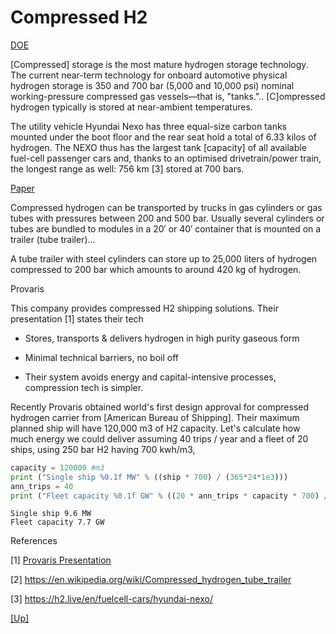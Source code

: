 # Compressed H2 

[DOE](https://www.energy.gov/eere/fuelcells/physical-hydrogen-storage)

[Compressed] storage is the most mature hydrogen storage
technology. The current near-term technology for onboard automotive
physical hydrogen storage is 350 and 700 bar (5,000 and 10,000 psi)
nominal working-pressure compressed gas vessels—that is, "tanks."..
[C]ompressed hydrogen typically is stored at near-ambient temperatures.

The utility vehicle Hyundai Nexo has three equal-size carbon tanks
mounted under the boot floor and the rear seat hold a total of 6.33
kilos of hydrogen. The NEXO thus has the largest tank [capacity] of
all available fuel-cell passenger cars and, thanks to an optimised
drivetrain/power train, the longest range as well: 756 km [3] stored
at 700 bars.

[Paper](https://www.sciencedirect.com/science/article/pii/B9780128111970000038)

Compressed hydrogen can be transported by trucks in gas cylinders or
gas tubes with pressures between 200 and 500 bar. Usually several
cylinders or tubes are bundled to modules in a 20′ or 40′ container
that is mounted on a trailer (tube trailer)...

A tube trailer with steel cylinders can store up to 25,000 liters of
hydrogen compressed to 200 bar which amounts to around 420 kg of
hydrogen.

Provaris

This company provides compressed H2 shipping solutions. Their presentation [1]
states their tech

- Stores, transports & delivers hydrogen in high purity gaseous form

- Minimal technical barriers, no boil off

- Their system avoids energy and capital-intensive processes, compression
  tech is simpler.

Recently Provaris obtained world's first design approval for
compressed hydrogen carrier from [American Bureau of Shipping]. Their
maximum planned ship will have 120,000 m3 of H2 capacity. Let's
calculate how much energy we could deliver assuming 40 trips / year
and a fleet of 20 ships, using 250 bar H2 having 700 kwh/m3,

```python
capacity = 120000 #m3
print ("Single ship %0.1f MW" % ((ship * 700) / (365*24*1e3)))
ann_trips = 40
print ("Fleet capacity %0.1f GW" % ((20 * ann_trips * capacity * 700) / (365*24*1e6)))
```

```text
Single ship 9.6 MW
Fleet capacity 7.7 GW
```

References

[1] [Provaris Presentation](https://assets.website-files.com/626b0112d67346fa8eab974d/6280ef3d5ce3f07d709f43a7_Provaris%20-%20Corporate%20Deck%20-%2016%20May%202022%20ASX.pdf)

[2] https://en.wikipedia.org/wiki/Compressed_hydrogen_tube_trailer

[3] https://h2.live/en/fuelcell-cars/hyundai-nexo/

[[Up]](h2-storage.html)
